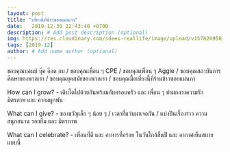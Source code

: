 ```yaml
---
layout: post
title: "เที่ยงนี่ที่ข้าวซอยแม่นภา"
date:   2019-12-30 22:43:40 +0700
description: # Add post description (optional)
img: https://res.cloudinary.com/sdees-reallife/image/upload/v1578209501/IMG_0113.jpg # Add image post (optional)
tags: [2019-12]
author: # Add name author (optional)
---
```

ขอบคุณบอมบ์ บุ๊ค อ๊อด กบ / ขอบคุณเพื่อน ๆ CPE / ขอบคุณเพื่อน ๆ Aggie / ขอบคุณสถาบันการศึกษาของพวกเรา / ขอบคุณยุคสมัยของพวกเรา / ขอบคุณมื้อเที่ยงนี้ที่ร้านข้าวซอยแม่นภา

<i class="fa fa-child" style="color:plum"></i>

How can I grow? - เติบโตไปด้วยกันพร้อมกับครอบครัว และ เพื่อน ๆ ท่ามกลางความรัก มิตรภาพ และ ความผูกพัน

What can I give? - ของขวัญเล็ก ๆ น้อย ๆ / เวลาที่แว่บมาเจอกัน / แบ่งปันเรื่องราว ความสนุกสนาน รอยยิ้ม และ มิตรภาพ

What can I celebrate? - เพื่อนที่ดี และ อาหารที่อร่อย ในวันใกล้สิ้นปี และ อากาศเย็นสบายแบบนี้
